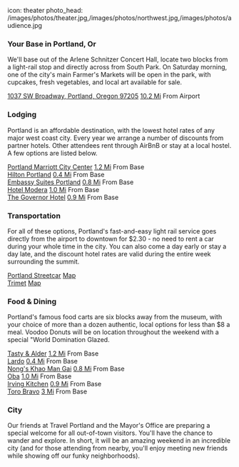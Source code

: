 icon: theater
photo_head: /images/photos/theater.jpg,/images/photos/northwest.jpg,/images/photos/audience.jpg

<h3>Your Base in Portland, Or</h3>
<p>
	We'll base out of the Arlene Schnitzer Concert Hall, locate two blocks from a light-rail stop and directly across from South Park. On Saturday morning, one of the city's main Farmer's Markets will be open in the park, with cupcakes, fresh vegetables, and local art available for sale.
</p>
<div class="place-row">
	<a href="">1037 SW Broadway, Portland, Oregon 97205</a>
	<span>
		<a href="">10.2 Mi</a>
		From Airport
	</span>
</div>
<div class="line-canvas"></div>
<h3 class="side-icon-moon">Lodging</h3>
<p>Portland is an affordable destination, with the lowest hotel rates of any major west coast city. Every year we arrange a number of discounts from partner hotels. Other attendees rent through AirBnB or stay at a local hostel. A few options are listed below.</p>
<div class="place-row">
	<a href="">Portland Marriott City Center</a>
	<span>
		<a href="">1.2 Mi</a>
		From Base
	</span>
</div>
<div class="place-row">
	<a href="">Hilton Portland</a>
	<span>
		<a href="">0.4 Mi</a>
		From Base
	</span>
</div>
<div class="place-row">
	<a href="">Embassy Suites Portland</a>
	<span>
		<a href="">0.8 Mi</a>
		From Base
	</span>
</div>
<div class="place-row">
	<a href="">Hotel Modera</a>
	<span>
		<a href="">1.0 Mi</a>
		From Base
	</span>
</div>
<div class="place-row">
	<a href="">The Governor Hotel</a>
	<span>
		<a href="">0.9 Mi</a>
		From Base
	</span>
</div>
<div class="line-canvas"></div>
<h3 class="side-icon-streetcar">Transportation</h3>
<p>For all of these options, Portland's fast-and-easy light rail service goes directly from the airport to downtown for $2.30 - no need to rent a car during your whole time in the city. You can also come a day early or stay a day late, and the discount hotel rates are valid during the entire week surrounding the summit.</p> 
<div class="place-row">
	<a href="">Portland Streetcar</a>
	<span>
		<a href="">Map</a>
	</span>
</div>
<div class="place-row">
	<a href="">Trimet</a>
	<span>
		<a href="">Map</a>
	</span>
</div>
<div class="line-canvas"></div>
<h3 class="side-icon-fork">Food &amp; Dining</h3>
<p>
	Portland's famous food carts are six blocks away from the museum, with your choice of more than a dozen authentic, local options for less than $8 a meal. Voodoo Donuts will be on location throughout the weekend with a special "World Domination Glazed. 
</p>
<div class="place-row">
	<a href="">Tasty &amp; Alder</a>
	<span>
		<a href="">1.2 Mi</a>
		From Base
	</span>
</div>
<div class="place-row">
	<a href="">Lardo</a>
	<span>
		<a href="">0.4 Mi</a>
		From Base
	</span>
</div>
<div class="place-row">
	<a href="">Nong's Khao Man Gai</a>
	<span>
		<a href="">0.8 Mi</a>
		From Base
	</span>
</div>
<div class="place-row">
	<a href="">Oba</a>
	<span>
		<a href="">1.0 Mi</a>
		From Base
	</span>
</div>
<div class="place-row">
	<a href="">Irving Kitchen</a>
	<span>
		<a href="">0.9 Mi</a>
		From Base
	</span>
</div>
<div class="place-row">
	<a href="">Toro Bravo</a>
	<span>
		<a href="">3 Mi</a>
		From Base
	</span>
</div>

<div class="line-canvas"></div>
<h3 class="side-icon-bridge">City</h3>
<p>
	Our friends at Travel Portland and the Mayor's Office are preparing a special welcome for all out-of-town visitors. You'll have the chance to wander and explore. In short, it will be an amazing weekend in an incredible city (and for those attending from nearby, you'll enjoy meeting new friends while showing off our funky neighborhoods).	
</p>
<div class="line-canvas"></div>
